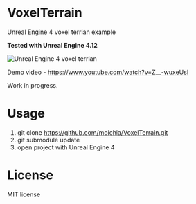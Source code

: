 # VoxelTerrain
Unreal Engine 4 voxel terrian example

**Tested with Unreal Engine 4.12**

![Unreal Engine 4 voxel terrian](http://media.indiedb.com/images/games/1/51/50197/ezgif.com-video-to-gif_2.gif)

Demo video - https://www.youtube.com/watch?v=Z__-wuxeUsI

Work in progress.

# Usage
1. git clone https://github.com/moichia/VoxelTerrain.git
2. git submodule update
3. open project with Unreal Engine 4

# License
MIT license
